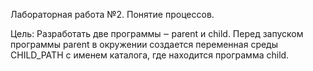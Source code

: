 Лабораторная работа №2. Понятие процессов.

Цель: Разработать две программы ‒ parent и child. Перед запуском программы parent в окружении создается переменная среды CHILD_PATH с именем каталога, где находится программа child. 
